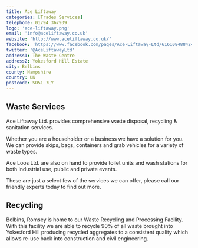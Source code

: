 ```yaml
---
title: Ace Liftaway
categories: [Trades Services]
telephone: 01794 367939
logo: 'ace-liftaway.png'
email: 'info@aceliftaway.co.uk'
website: 'http://www.aceliftaway.co.uk/'
facebook: 'https://www.facebook.com/pages/Ace-Liftaway-Ltd/616108488424339?fref=ts'
twitter: '@AceLiftawayLtd'
address1: The Waste Centre
address2: Yokesford Hill Estate
city: Belbins
county: Hampshire
country: UK
postcode: SO51 7LY
---
```

## Waste Services

Ace Liftaway Ltd. provides comprehensive waste disposal, recycling & sanitation services.

Whether you are a householder or a business we have a solution for you. We can provide skips, bags, containers and grab vehicles for a variety of waste types.

Ace Loos Ltd. are also on hand to provide toilet units and wash stations for both industrial use, public and private events.

These are just a select few of the services we can offer, please call our friendly experts today to find out more.

## Recycling

Belbins, Romsey is home to our Waste Recycling and Processing Facility. With this facility we are able to recycle 90% of all waste brought into Yokesford Hill producing recycled aggregates to a consistent quality which allows re-use back into construction and civil engineering.
